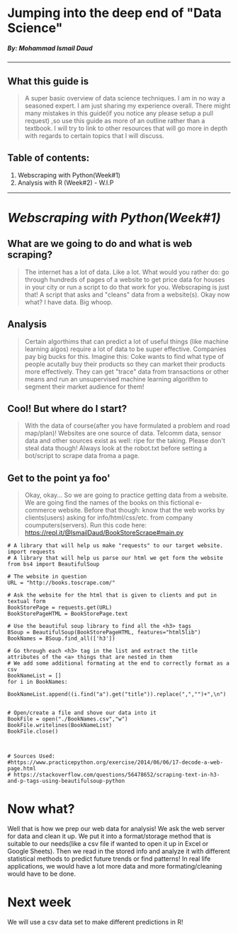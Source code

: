 # Jumping into the deep end of **"Data Science"**
##### By: Mohammad Ismail Daud 
***

## What this guide is
> A super basic overview of data science techniques. I am in no way a seasoned expert. I am just sharing my experience overall. There might many mistakes in this guide(if you notice any please setup a pull request) ,so use this guide as more of an outline rather than a textbook. I will try to link to other resources that will go more in depth with regards to certain topics that I will discuss.

## Table of contents:
1. Webscraping with Python(Week#1)
2. Analysis with R (Week#2) - W.I.P
***
# ***Webscraping with Python(Week#1)***

## What are we going to do and what is web scraping?
> The internet has a lot of data. Like a lot. What would you rather do: go through hundreds of pages of a website to get price data for houses in your city or run a script to do that work for you. Webscraping is just that! A script that asks and "cleans" data from a website(s). Okay now what? I have data. Big whoop. 

## Analysis
> Certain algorthims that can predict a lot of useful things (like machine learning algos) require a lot of data to be super effective. Companies pay big bucks for this. Imagine this: Coke wants to find what type of people acutally buy their products so they can market their products more effectively. They can get "trace" data from transactions or other means and run an unsupervised machine learning algorithm to segment their market audience for them! 

## Cool! But where do I start?
> With the data of course(after you have formulated a problem and road map/plan)! Websites are one source of data. Telcomm data, sensor data and other sources exist as well: ripe for the taking. Please don't steal data though! Always look at the robot.txt before setting a bot/script to scrape data froma a page.  

## Get to the point ya foo'
> Okay, okay...  So we are going to practice getting data from a website. We are going find the names of the books on this fictional e-commerce website. Before that though: know that the web works by clients(users) asking for info/html/css/etc. from company coumputers(servers).
Run this code here: https://repl.it/@IsmailDaud/BookStoreScrape#main.py
```
# A library that will help us make "requests" to our target website.
import requests
# A library that will help us parse our html we get form the website
from bs4 import BeautifulSoup

# The website in question
URL = "http://books.toscrape.com/"

# Ask the website for the html that is given to clients and put in textual form
BookStorePage = requests.get(URL)
BookStorePageHTML = BookStorePage.text

# Use the beautiful soup library to find all the <h3> tags 
BSoup = BeautifulSoup(BookStorePageHTML, features="html5lib")
BookNames = BSoup.find_all(['h3'])

# Go through each <h3> tag in the list and extract the title attributes of the <a> things that are nested in them
# We add some additional formating at the end to correctly format as a csv
BookNameList = []
for i in BookNames:
  BookNameList.append((i.find("a").get("title")).replace(",","")+",\n")


# Open/create a file and shove our data into it
BookFile = open("./BookNames.csv","w")
BookFile.writelines(BookNameList)
BookFile.close()



# Sources Used:
#https://www.practicepython.org/exercise/2014/06/06/17-decode-a-web-page.html
# https://stackoverflow.com/questions/56478652/scraping-text-in-h3-and-p-tags-using-beautifulsoup-python
```
# Now what?
Well that is how we prep our web data for analysis! We ask the web server for data and clean it up. We put it into a format/storage method that is suitable to our needs(like a csv file if wanted to open it up in Excel or Google Sheets). Then we read in the stored info and analyze it with different statistical methods to predict future trends or find patterns! In real life applications, we would have a lot more data and more formating/cleaning would have to be done.

# Next week
We will use a csv data set to make different predictions in R!
